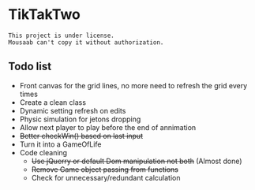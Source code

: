 # TikTakTwo
```
This project is under license.
Mousaab can't copy it without authorization.
```
## Todo list
- Front canvas for the grid lines, no more need to refresh the grid every times
- Create a clean class
- Dynamic setting refresh on edits 
- Physic simulation for jetons dropping
- Allow next player to play before the end of annimation
- ~~Better checkWin() based on last input~~
- Turn it into a GameOfLife  
- Code cleaning
  - ~~Use jQuerry or default Dom manipulation not both~~ (Almost done)
  - ~~Remove Game object passing from functions~~
  - Check for unnecessary/redundant calculation